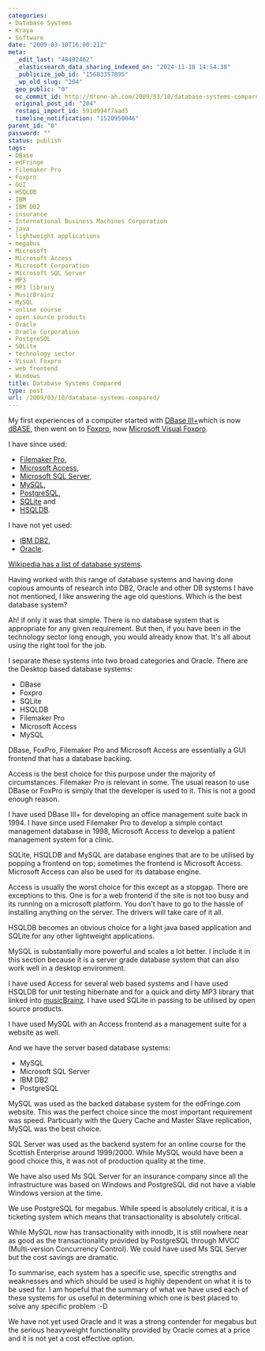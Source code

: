 ```yaml
---
categories:
- Database Systems
- Kraya
- Software
date: "2009-03-10T16:00:21Z"
meta:
  _edit_last: "48492462"
  _elasticsearch_data_sharing_indexed_on: "2024-11-18 14:54:38"
  _publicize_job_id: "15683357895"
  _wp_old_slug: "204"
  geo_public: "0"
  oc_commit_id: http://drone-ah.com/2009/03/10/database-systems-compared/1236790940
  original_post_id: "204"
  restapi_import_id: 591d994f7aad5
  timeline_notification: "1520950046"
parent_id: "0"
password: ""
status: publish
tags:
- DBase
- edFringe
- Filemaker Pro
- Foxpro
- GUI
- HSQLDB
- IBM
- IBM DB2
- insurance
- International Business Machines Corporation
- java
- lightweight applications
- megabus
- Microsoft
- Microsoft Access
- Microsoft Corporation
- Microsoft SQL Server
- MP3
- MP3 library
- MusicBrainz
- MySQL
- online course
- open source products
- Oracle
- Oracle Corporation
- PostgreSQL
- SQLite
- technology sector
- Visual Foxpro
- web frontend
- Windows
title: Database Systems Compared
type: post
url: /2009/03/10/database-systems-compared/
---
```


My first experiences of a computer started with
[DBase III+](http://en.wikipedia.org/wiki/DBase "Dbase on Wikipedia")which is
now [dBASE](http://www.dbase.com/ "dBASE"), then went on to
[Foxpro](http://en.wikipedia.org/wiki/FoxPro_2 "Foxpro 2 on Wikipedia"), now
[Microsoft Visual Foxpro](http://msdn.microsoft.com/en-us/vfoxpro/bb190288.aspx "Microsoft Visual Foxpro").

I have since used:

- [Filemaker Pro](http://www.filemaker.co.uk/ "Filemaker Pro"),
- [Microsoft Access](http://office.microsoft.com/en-us/access/default.aspx "Microsoft Access"),
- [Microsoft SQL Server](http://www.microsoft.com/sqlserver/2008/en/us/default.aspx "Microsoft SQL Server"),
- [MySQL](http://www.mysql.com/ "MySQL"),
- [PostgreSQL](http://www.postgresql.org/ "PostgreSQL"),
- [SQLite](http://www.sqlite.org/ "SQLite") and
- [HSQLDB](http://hsqldb.org/ "HSQLDB").

I have not yet used:

- [IBM DB2](http://www.ibm.com/software/data/db2/ "IBM DB2"),
- [Oracle](http://www.oracle.com/index.html "Oracle").

[Wikipedia has a list of database systems](http://en.wikipedia.org/wiki/Comparison_of_relational_database_management_systems "Compare DB Systems").

<!--more-->

Having worked with this range of database systems and having done copious
amounts of research into DB2, Oracle and other DB systems I have not mentioned,
I like answering the age old questions. Which is the best database system?

Ah! if only it was that simple. There is no database system that is appropriate
for any given requirement. But then, if you have been in the technology sector
long enough, you would already know that. It\'s all about using the right tool
for the job.

I separate these systems into two broad categories and Oracle. There are the
Desktop based database systems:

- DBase
- Foxpro
- SQLite
- HSQLDB
- Filemaker Pro
- Microsoft Access
- MySQL

DBase, FoxPro, Filemaker Pro and Microsoft Access are essentially a GUI frontend
that has a database backing.

Access is the best choice for this purpose under the majority of circumstances.
Filemaker Pro is relevant in some. The usual reason to use DBase or FoxPro is
simply that the developer is used to it. This is not a good enough reason.

I have used DBase III+ for developing an office management suite back in 1994. I
have since used Filemaker Pro to develop a simple contact management database in
1998, Microsoft Access to develop a patient management system for a clinic.

SQLite, HSQLDB and MySQL are database engines that are to be utilised by popping
a frontend on top; sometimes the frontend is Microsoft Access. Microsoft Access
can also be used for its database engine.

Access is usually the worst choice for this except as a stopgap. There are
exceptions to this. One is for a web frontend if the site is not too busy and
its running on a microsoft platform. You don\'t have to go to the hassle of
installing anything on the server. The drivers will take care of it all.

HSQLDB becomes an obvious choice for a light java based application and SQLite
for any other lightweight applications.

MySQL is substantially more powerful and scales a lot better. I include it in
this section because it is a server grade database system that can also work
well in a desktop environment.

I have used Access for several web based systems and I have used HSQLDB for unit
testing hibernate and for a quick and dirty MP3 library that linked into
[musicBrainz](http://musicbrainz.org/ "Musicbrainz"). I have used SQLite in
passing to be utilised by open source products.

I have used MySQL with an Access frontend as a management suite for a website as
well.

And we have the server based database systems:

- MySQL
- Microsoft SQL Server
- IBM DB2
- PostgreSQL

MySQL was used as the backed database system for the edFringe.com website. This
was the perfect choice since the most important requirement was speed.
Particuarly with the Query Cache and Master Slave replication, MySQL was the
best choice.

SQL Server was used as the backend system for an online course for the Scottish
Enterprise around 1999/2000. While MySQL would have been a good choice this, it
was not of production quality at the time.

We have also used Ms SQL Server for an insurance company since all the
infrastructure was based on Windows and PostgreSQL did not have a viable Windows
version at the time.

We use PostgreSQL for megabus. While speed is absolutely critical, it is a
ticketing system which means that transactionality is absolutely critical.

While MySQL now has transactionality with innodb, it is still nowhere near as
good as the transactionality provided by PostgreSQL through MVCC (Multi-version
Concurrency Control). We could have used Ms SQL Server but the cost savings are
dramatic.

To summarise, each system has a specific use, specific strengths and weaknesses
and which should be used is highly dependent on what it is to be used for. I am
hopeful that the summary of what we have used each of these systems for us
useful in determining which one is best placed to solve any specific problem :-D

We have not yet used Oracle and it was a strong contender for megabus but the
serious heavyweight functionality provided by Oracle comes at a price and it is
not yet a cost effective option.
